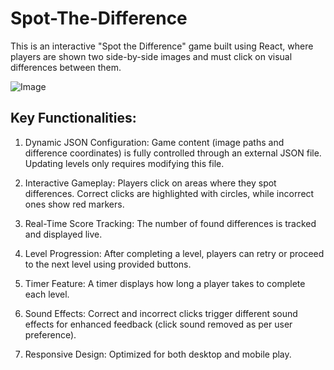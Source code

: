# Spot-The-Difference

This is an interactive "Spot the Difference" game built using React, where players are shown two side-by-side images and must click on visual differences between them.

![Image](https://github.com/user-attachments/assets/0d24cd27-5e33-4258-b5ba-f38eb180c044)

## Key Functionalities:
1) Dynamic JSON Configuration:
Game content (image paths and difference coordinates) is fully controlled through an external JSON file. Updating levels only requires modifying this file.

2) Interactive Gameplay:
Players click on areas where they spot differences. Correct clicks are highlighted with circles, while incorrect ones show red markers.

3) Real-Time Score Tracking:
The number of found differences is tracked and displayed live.

4) Level Progression:
After completing a level, players can retry or proceed to the next level using provided buttons.

5) Timer Feature:
A timer displays how long a player takes to complete each level.

6) Sound Effects:
Correct and incorrect clicks trigger different sound effects for enhanced feedback (click sound removed as per user preference).

7) Responsive Design:
Optimized for both desktop and mobile play.

